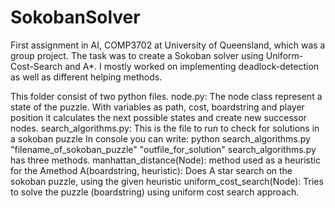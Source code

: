 # SokobanSolver
First assignment in AI, COMP3702 at University of Queensland, which was a group project. 
The task was to create a Sokoban solver using Uniform-Cost-Search and A*. I mostly worked on implementing deadlock-detection
as well as different helping methods. 

This folder consist of two python files.
node.py:
The node class represent a state of the puzzle. With variables as path, cost, boardstring and player position it calculates the next possible states
and create new successor nodes.
search_algorithms.py:
This is the file to run to check for solutions in a sokoban puzzle
In console you can write: python search_algorithms.py "filename_of_sokoban_puzzle" "outfile_for_solution"
search_algorithms.py has three methods.
manhattan_distance(Node): method used as a heuristic for the Amethod
A(boardstring, heuristic): Does A star search on the sokoban puzzle, using the given heuristic
uniform_cost_search(Node): Tries to solve the puzzle (boardstring) using uniform cost search approach.

